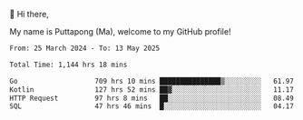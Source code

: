 👋 Hi there,

My name is Puttapong (Ma), welcome to my GitHub profile!

<!--START_SECTION:waka-->

```txt
From: 25 March 2024 - To: 13 May 2025

Total Time: 1,144 hrs 18 mins

Go                   709 hrs 10 mins ███████████████▒░░░░░░░░░   61.97 %
Kotlin               127 hrs 52 mins ██▓░░░░░░░░░░░░░░░░░░░░░░   11.17 %
HTTP Request         97 hrs 8 mins   ██░░░░░░░░░░░░░░░░░░░░░░░   08.49 %
SQL                  47 hrs 46 mins  █░░░░░░░░░░░░░░░░░░░░░░░░   04.17 %
```

<!--END_SECTION:waka-->
